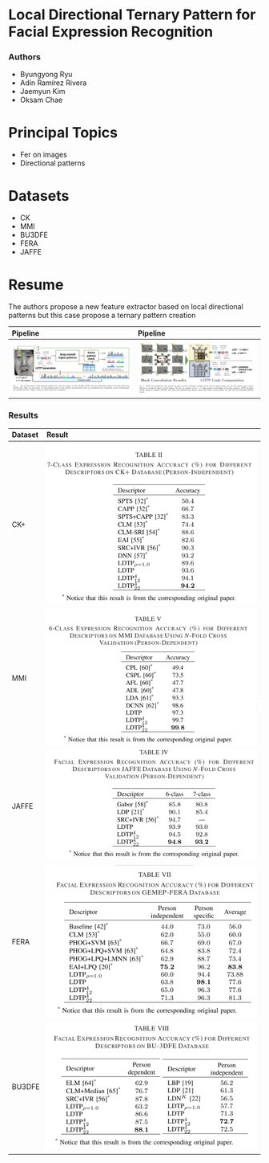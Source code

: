 # Local Directional Ternary Pattern for Facial Expression Recognition

### Authors
* Byungyong Ryu
* Adín Ramírez Rivera
* Jaemyun Kim
* Oksam Chae

# Principal Topics
* Fer on images
* Directional patterns


# Datasets
* CK
* MMI
* BU3DFE
* FERA
* JAFFE

# Resume
The authors propose a new feature extractor based on local directional patterns but this case propose a ternary pattern creation

| Pipeline | Pipeline |
| :------------- | :------------- |
| ![architecture](../../imgs/ryu2017_pipeline1.png) | ![architecture](../../imgs/ryu2017_pipeline2.png) |


### Results

| Dataset | Result |
| :------------- | :------------- |
| CK+ | ![architecture](../../imgs/ryu2017_ck.png) |
| MMI | ![architecture](../../imgs/ryu2017_mmi.png) |
| JAFFE | ![architecture](../../imgs/ryu2017_JAFFE.png) |
| FERA | ![architecture](../../imgs/ryu2017_FERA.png) |
| BU3DFE | ![architecture](../../imgs/ryu2017_BU3DFE.png) |
